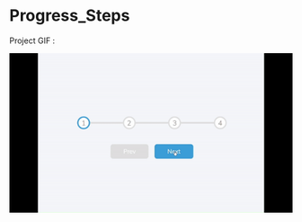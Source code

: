 # Progress_Steps

Project GIF :

![](https://github.com/hamdeth3/Projects/blob/main/2-Progress%20Steps/progressStepsGIF.gif)
